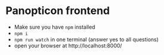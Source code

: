 # Panopticon frontend

- Make sure you have `npm` installed
- `npm i`
- `npm run watch` in one terminal (answer yes to all questions)
- open your browser at http://localhost:8000/
